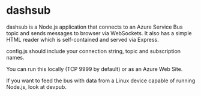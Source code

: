 dashsub
=======

dashsub is a Node.js application that connects to an Azure Service Bus topic and
sends messages to browser via WebSockets. It also has a simple HTML reader which
is self-contained and served via Express.

config.js should include your connection string, topic and subscription names.

You can run this locally (TCP 9999 by default) or as an Azure Web Site.

If you want to feed the bus with data from a Linux device capable of running
Node.js, look at devpub.
